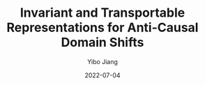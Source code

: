 ---
layout: post
title:  "Invariant and Transportable Representations for Anti-Causal Domain Shifts"
date:   2022-07-04
categories: research
author: "Yibo Jiang"
authors: "<strong>Yibo Jiang</strong>, Victor Veitch"
venue: "Advances in Neural Information Processing Systems (NeurIPS)"
arxiv: https://arxiv.org/abs/2207.01603
code: https://github.com/ybjiaang/ACTIR
video: https://slideslive.com/38990773
---